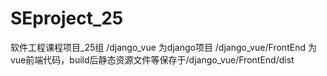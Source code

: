 # SEproject_25
 软件工程课程项目_25组
    /django_vue 为django项目
    /django_vue/FrontEnd 为vue前端代码，build后静态资源文件等保存于/django_vue/FrontEnd/dist
    

